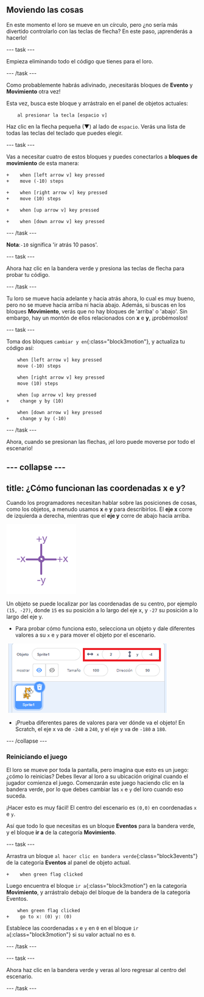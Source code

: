 ## Moviendo las cosas

En este momento el loro se mueve en un círculo, pero ¿no sería más divertido controlarlo con las teclas de flecha? En este paso, ¡aprenderás a hacerlo!

--- task ---

Empieza eliminando todo el código que tienes para el loro.

--- /task ---

Como probablemente habrás adivinado, ¡necesitarás bloques de **Evento** y **Movimiento** otra vez!


Esta vez, busca este bloque y arrástralo en el panel de objetos actuales:

```blocks3
    al presionar la tecla [espacio v]
```

Haz clic en la flecha pequeña (▼) al lado de `espacio`. Verás una lista de todas las teclas del teclado que puedes elegir.

--- task ---

Vas a necesitar cuatro de estos bloques y puedes conectarlos a **bloques de movimiento** de esta manera:

```blocks3
+    when [left arrow v] key pressed
+    move (-10) steps
```

```blocks3
+    when [right arrow v] key pressed
+    move (10) steps
```

```blocks3
+    when [up arrow v] key pressed
```

```blocks3
+    when [down arrow v] key pressed
```

--- /task ---

**Nota**:`-10` significa 'ir atrás 10 pasos'.

--- task ---

Ahora haz clic en la bandera verde y presiona las teclas de flecha para probar tu código.

--- /task ---

Tu loro se mueve hacia adelante y hacia atrás ahora, lo cual es muy bueno, pero no se mueve hacia arriba ni hacia abajo. Además, si buscas en los bloques **Movimiento**, verás que no hay bloques de 'arriba' o 'abajo'. Sin embargo, hay un montón de ellos relacionados con **x** e **y**, ¡probémoslos!

--- task ---

Toma dos bloques `cambiar y en`{:class="block3motion"}, y actualiza tu código así:

```blocks3
    when [left arrow v] key pressed
    move (-10) steps
```

```blocks3
    when [right arrow v] key pressed
    move (10) steps
```

```blocks3
    when [up arrow v] key pressed
+    change y by (10)
```

```blocks3
    when [down arrow v] key pressed
+    change y by (-10)
```

--- /task ---

Ahora, cuando se presionan las flechas, ¡el loro puede moverse por todo el escenario!

--- collapse ---
---
title: ¿Cómo funcionan las coordenadas x e y?
---

Cuando los programadores necesitan hablar sobre las posiciones de cosas, como los objetos, a menudo usamos **x** e **y** para describirlos. El **eje x** corre de izquierda a derecha, mientras que el **eje y** corre de abajo hacia arriba.

![](images/moving3.png)

Un objeto se puede localizar por las coordenadas de su centro, por ejemplo `(15, -27)`, donde `15` es su posición a lo largo del eje x, y `-27` su posición a lo largo del eje y.

+ Para probar cómo funciona esto, selecciona un objeto y dale diferentes valores a su `x` e `y` para mover el objeto por el escenario.

![](images/xycoords.png)

+  ¡Prueba diferentes pares de valores para ver dónde va el objeto! En Scratch, el eje x va de `-240` a `240`, y el eje y va de `-180` a `180`.

--- /collapse ---

### Reiniciando el juego

El loro se mueve por toda la pantalla, pero imagina que esto es un juego: ¿cómo lo reinicias? Debes llevar al loro a su ubicación original cuando el jugador comienza el juego. Comenzarán este juego haciendo clic en la bandera verde, por lo que debes cambiar las `x` e `y` del loro cuando eso suceda.

¡Hacer esto es muy fácil! El centro del escenario es `(0,0)` en coordenadas `x` e `y`.

Así que todo lo que necesitas es un bloque **Eventos** para la bandera verde, y el bloque **ir a** de la categoría **Movimiento**.

--- task ---

Arrastra un bloque `al hacer clic en bandera verde`{:class="block3events"} de la categoría **Eventos** al panel de objeto actual.

```blocks3
+    when green flag clicked
```

Luego encuentra el bloque `ir a`{:class="block3motion"} en la categoría **Movimiento**, y arrástralo debajo del bloque de la bandera de la categoría Eventos.

```blocks3
    when green flag clicked
+    go to x: (0) y: (0)
```

Establece las coordenadas `x` e `y` en `0` en el bloque `ir a`{:class="block3motion"} si su valor actual no es `0`.

--- /task ---

--- task ---

 Ahora haz clic en la bandera verde y veras al loro regresar al centro del escenario.

--- /task ---
